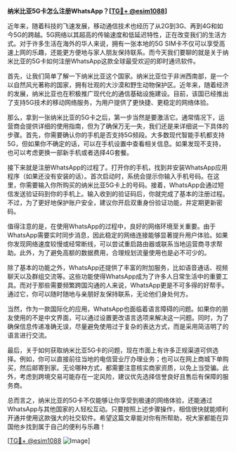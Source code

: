 **纳米比亚5G卡怎么注册WhatsApp？[[TG💪+ @esim1088](https://t.me/s/esim1088)]**

近年来，随着科技的飞速发展，移动通信技术也经历了从2G到3G、再到4G和如今5G的跨越。5G网络以其超高的传输速度和低延迟特性，正在改变我们的生活方式。对于许多生活在海外的华人来说，拥有一张本地的5G SIM卡不仅可以享受高速上网的乐趣，还能更方便地与家人朋友保持联系。而今天我们要聊的就是关于纳米比亚的5G卡如何注册WhatsApp这款全球最受欢迎的即时通讯软件。

首先，让我们简单了解一下纳米比亚这个国家。纳米比亚位于非洲西南部，是一个以自然风光著称的国家，拥有壮观的大沙漠和野生动物保护区。近年来，随着经济的发展，纳米比亚也在积极推广现代化的通信基础设施建设。目前，该国已经推出了支持5G技术的移动网络服务，为用户提供了更快捷、更稳定的网络体验。

那么，拿到一张纳米比亚的5G卡之后，第一步当然是要激活它。通常情况下，运营商会提供详细的使用指南，但为了确保万无一失，我们还是来详细说一下具体的步骤。首先，你需要确认你的手机是否支持5G频段。大多数现代智能手机都支持5G，但如果你不确定的话，可以在手机设置中查看相关信息。如果发现不支持，也可以考虑更换一部新手机或者选择4G套餐。

接下来就是注册WhatsApp的过程了。打开你的手机，找到并安装WhatsApp应用程序（如果还没有安装的话）。首次启动时，系统会提示你输入手机号码。在这里，你需要输入你所购买的纳米比亚5G卡上的号码。接着，WhatsApp会通过短信发送验证码到你的手机上。输入收到的验证码后，你就完成了基本的注册过程。不过，为了更好地保护账户安全，建议你开启双重身份验证功能，并定期更新密码。

值得注意的是，在使用WhatsApp的过程中，良好的网络环境至关重要。由于WhatsApp需要实时同步消息，因此稳定的网络连接能够显著提升用户体验。如果你发现网络速度较慢或经常断线，可以尝试重启路由器或联系当地运营商寻求帮助。此外，为了避免高额的数据费用，合理规划流量使用也是必不可少的。

除了基本的功能之外，WhatsApp还提供了丰富的附加服务，比如语音通话、视频聊天以及群组交流等。这些功能使得WhatsApp成为了许多人日常生活中的重要工具。而对于那些需要频繁跨国沟通的人来说，WhatsApp更是不可多得的好帮手。通过它，你可以随时随地与亲朋好友保持联系，无论他们身处何方。

当然，作为一款国际化的应用，WhatsApp也面临着语言障碍的问题。如果你的朋友使用的不是中文界面，可以通过设置更改语言选项来解决这一问题。同时，为了确保信息传递准确无误，尽量避免使用过于复杂的表达方式，而是采用简洁明了的语言进行交流。

最后，关于如何获取纳米比亚5G卡的问题，现在市面上有许多正规渠道可供选择。例如，你可以直接前往当地的电信营业厅办理业务；也可以在网上商城下单购买，然后邮寄到家。无论哪种方式，都需要注意核实商家资质，以免上当受骗。此外，考虑到跨境交易可能存在一定风险，建议优先选择信誉良好且售后有保障的服务商。

总而言之，纳米比亚的5G卡不仅能够让你享受到极速的网络体验，还能通过WhatsApp与其他国家的人轻松互动。只要按照上述步骤操作，相信很快就能顺利开通并使用这款强大的社交软件。希望这篇文章能对你有所帮助，祝大家都能在异国他乡找到属于自己的便利与乐趣！

[[TG💪+ @esim1088](https://t.me/s/esim1088) ![Image](https://i.postimg.cc/4NQfJmqS/Snipaste-2025-05-13-00-14-12.png)]